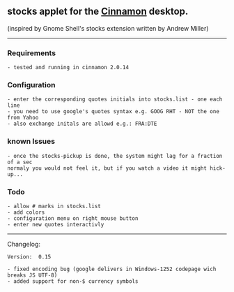 ## stocks applet for the [Cinnamon](http://cinnamon.linuxmint.com) desktop.
(inspired by Gnome Shell's stocks extension written by Andrew Miller)

----

### Requirements
	- tested and running in cinnamon 2.0.14 

### Configuration
	- enter the corresponding quotes initials into stocks.list - one each line
	- you need to use google's quotes syntax e.g. GOOG RHT - NOT the one from Yahoo
	- also exchange initals are allowd e.g.: FRA:DTE

### known Issues
	- once the stocks-pickup is done, the system might lag for a fraction of a sec
	normaly you would not feel it, but if you watch a video it might hick-up... 
 
### Todo
	- allow # marks in stocks.list
	- add colors
	- configuration menu on right mouse button
	- enter new quotes interactivly
	
-----

Changelog:

	Version:  0.15
	
	- fixed encoding bug (google delivers in Windows-1252 codepage wich breaks JS UTF-8)   
	- added support for non-$ currency symbols
	
